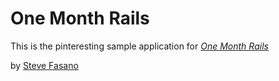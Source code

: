 # One Month Rails

This is the pinteresting sample application for [*One Month Rails*](http://onemonthrails.com)

by [Steve Fasano](http://stephenfasano.com)
